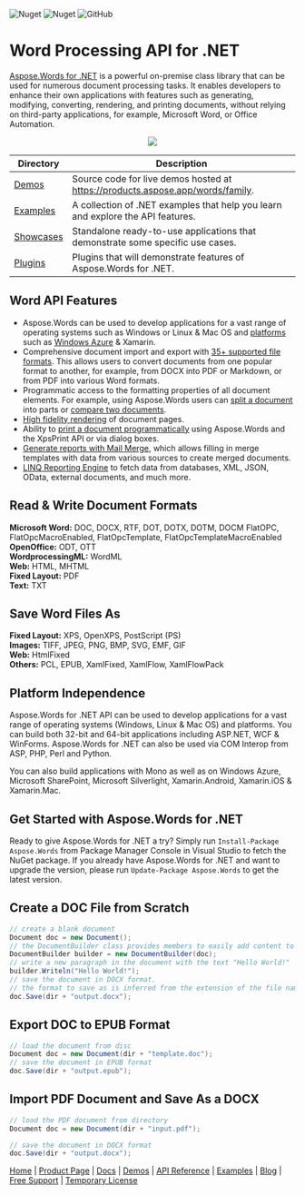![Nuget](https://img.shields.io/nuget/v/Aspose.Words) ![Nuget](https://img.shields.io/nuget/dt/Aspose.Words) ![GitHub](https://img.shields.io/github/license/aspose-words/Aspose.Words-for-.NET)
# Word Processing API for .NET

[Aspose.Words for .NET](https://products.aspose.com/words/net) is a powerful on-premise class library that can be used for numerous document processing tasks. It enables developers to enhance their own applications with features such as generating, modifying, converting, rendering, and printing documents, without relying on third-party applications, for example, Microsoft Word, or Office Automation.

<p align="center">

  <a title="Download complete Aspose.Words for .NET source code" href="https://github.com/aspose-words/Aspose.Words-for-.NET/archive/master.zip">
	<img src="https://raw.github.com/AsposeExamples/java-examples-dashboard/master/images/downloadZip-Button-Large.png" />
  </a>
</p>

Directory | Description
--------- | -----------
[Demos](https://github.com/aspose-words/Aspose.Words-for-.NET/blob/master/Demos)  | Source code for live demos hosted at https://products.aspose.app/words/family.
[Examples](https://github.com/aspose-words/Aspose.Words-for-.NET/tree/master/Examples)  | A collection of .NET examples that help you learn and explore the API features.
[Showcases](https://github.com/aspose-words/Aspose.Words-for-.NET/tree/master/Showcases)  | Standalone ready-to-use applications that demonstrate some specific use cases.
[Plugins](https://github.com/aspose-words/Aspose.Words-for-.NET/tree/master/Plugins)  | Plugins that will demonstrate features of Aspose.Words for .NET.

## Word API Features

- Aspose.Words can be used to develop applications for a vast range of operating systems such as Windows or Linux & Mac OS and [platforms](https://docs.aspose.com/words/net/feature-overview/#supported-platforms) such as [Windows Azure](https://docs.aspose.com/words/net/windows-azure-platform/) & Xamarin.
- Comprehensive document import and export with [35+ supported file formats](https://docs.aspose.com/words/net/supported-document-formats/). This allows users to convert documents from one popular format to another, for example, from DOCX into PDF or Markdown, or from PDF into various Word formats.
- Programmatic access to the formatting properties of all document elements. For example, using Aspose.Words users can [split a document](https://docs.aspose.com/words/net/split-a-document/) into parts or [compare two documents](https://docs.aspose.com/words/net/compare-documents/).
- [High fidelity rendering](https://docs.aspose.com/words/net/rendering/) of document pages. 
- Ability to [print a document programmatically](https://docs.aspose.com/words/net/print-a-document-programmatically-or-using-dialogs/) using Aspose.Words and the XpsPrint API or via dialog boxes.
- [Generate reports with Mail Merge](https://docs.aspose.com/words/net/mail-merge-and-reporting/), which allows filling in merge templates with data from various sources to create merged documents.
- [LINQ Reporting Engine](https://docs.aspose.com/words/net/linq-reporting-engine/) to fetch data from databases, XML, JSON, OData, external documents, and much more.

## Read & Write Document Formats

**Microsoft Word:** DOC, DOCX, RTF, DOT, DOTX, DOTM, DOCM FlatOPC, FlatOpcMacroEnabled, FlatOpcTemplate, FlatOpcTemplateMacroEnabled\
**OpenOffice:** ODT, OTT\
**WordprocessingML:** WordML\
**Web:** HTML, MHTML\
**Fixed Layout:** PDF\
**Text:** TXT

## Save Word Files As

**Fixed Layout:** XPS, OpenXPS, PostScript (PS)\
**Images:** TIFF, JPEG, PNG, BMP, SVG, EMF, GIF\
**Web:** HtmlFixed\
**Others:** PCL, EPUB, XamlFixed, XamlFlow, XamlFlowPack

## Platform Independence

Aspose.Words for .NET API can be used to develop applications for a vast range of operating systems (Windows, Linux & Mac OS) and platforms. You can build both 32-bit and 64-bit applications including ASP.NET, WCF & WinForms. Aspose.Words for .NET can also be used via COM Interop from ASP, PHP, Perl and Python. 

You can also build applications with Mono as well as on Windows Azure, Microsoft SharePoint, Microsoft Silverlight, Xamarin.Android, Xamarin.iOS & Xamarin.Mac.

## Get Started with Aspose.Words for .NET

Ready to give Aspose.Words for .NET a try? Simply run `Install-Package Aspose.Words` from Package Manager Console in Visual Studio to fetch the NuGet package. If you already have Aspose.Words for .NET and want to upgrade the version, please run `Update-Package Aspose.Words` to get the latest version.

## Create a DOC File from Scratch

```csharp
// create a blank document
Document doc = new Document();
// the DocumentBuilder class provides members to easily add content to a document
DocumentBuilder builder = new DocumentBuilder(doc);
// write a new paragraph in the document with the text "Hello World!"
builder.Writeln("Hello World!");
// save the document in DOCX format. 
// the format to save as is inferred from the extension of the file name.
doc.Save(dir + "output.docx");
```

## Export DOC to EPUB Format

```csharp
// load the document from disc
Document doc = new Document(dir + "template.doc");
// save the document in EPUB format
doc.Save(dir + "output.epub");
```

## Import PDF Document and Save As a DOCX

```csharp
// load the PDF document from directory
Document doc = new Document(dir + "input.pdf");

// save the document in DOCX format
doc.Save(dir + "output.docx");
```

[Home](https://www.aspose.com/) | [Product Page](https://products.aspose.com/words/net) | [Docs](https://docs.aspose.com/words/net/) | [Demos](https://products.aspose.app/words/family) | [API Reference](https://apireference.aspose.com/words/net) | [Examples](https://github.com/aspose-words/Aspose.Words-for-.NET) | [Blog](https://blog.aspose.com/category/words/) | [Free Support](https://forum.aspose.com/c/words) | [Temporary License](https://purchase.aspose.com/temporary-license)

